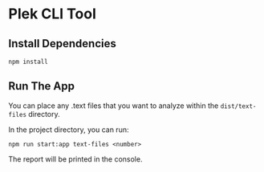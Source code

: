 <!-- @format -->

# Plek CLI Tool

## Install Dependencies

`npm install`

## Run The App

You can place any .text files that you want to analyze within the `dist/text-files` directory.

In the project directory, you can run:

`npm run start:app text-files <number>`

The report will be printed in the console.
